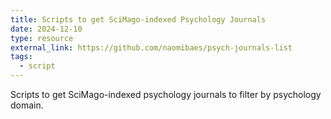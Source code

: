 ```yaml
---
title: Scripts to get SciMago-indexed Psychology Journals
date: 2024-12-10
type: resource
external_link: https://github.com/naomibaes/psych-journals-list
tags:
  - script 
---
```


Scripts to get SciMago-indexed psychology journals to filter by psychology domain.

<!--more-->

